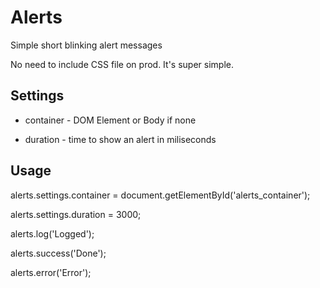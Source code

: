 # Alerts

Simple short blinking alert messages

No need to include CSS file on prod. It's super simple.

## Settings

* container - DOM Element or Body if none

* duration - time to show an alert in miliseconds

## Usage

alerts.settings.container = document.getElementById('alerts_container');

alerts.settings.duration = 3000;

alerts.log('Logged');

alerts.success('Done');

alerts.error('Error');
